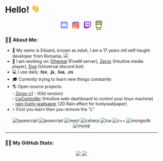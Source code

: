 # Hello! <img src="https://github.com/ABSphreak/ABSphreak/blob/master/gifs/Hi.gif?raw=true" width="29px">
<p align="center">
<a href="https://discord.gg/WyG37gWjcU" target="blank"><img align="center" src="discord.svg" alt="discord" height="30" width="30" /></a>&nbsp;
<a href="https://instagram.com/eduh__" target="blank"><img align="center" src="instagram.svg" alt="instagram" height="30" width="30" /></a>&nbsp;
<a href="https://www.twitch.tv/eduhdev12" target="blank"><img align="center" src="twitch.svg" alt="twtich" height="30" width="30" /></a>&nbsp;
<a href="https://www.buymeacoffee.com/eduh"><img align="center" alt="Buy me a Coffee" width="30px" src="buymeacoffee.svg" /></a>
</p>

### 👨‍💻 About Me:
- 🏦 My name is Eduard, known as eduh, I am a 17 years old self-taught developer from Romania. 
      <img src="https://media.giphy.com/media/WUlplcMpOCEmTGBtBW/giphy.gif" width="30">
- 💼 I am working on: [Ethereal](https://ethereal.ro) (FiveM server), [Zerox](http://zerox.pro) (Intuitive media player), [Dog](https://top.gg/bot/765229559305732096) (Universal discord bot) 
- 💻 I use daily **.tsx**, **.js**, **.lua**, **.cs**
- 🎓 Currently trying to learn new things constantly
- 🌎 Open source projects: <br/>
      - [Zerox-v1](https://github.com/eduhdev12/Zerox-Media-Player) - (Old version) <br/>
      - [LixController](https://github.com/eduhdev12/LixController) (Intuitive web-dashboard to control your linux machine) <br/>
      - [rain-lively-wallpaper](https://github.com/eduhdev12/rain-lively-wallpaper) (2D Rain effect for livelywallpaper)
- ⚡ First you learn then you remove the "L"

<p align="center">
      <img src="https://www.vectorlogo.zone/logos/typescriptlang/typescriptlang-icon.svg" alt="typescript" width="30" height="30"/> 
      <img src="https://upload.vectorlogo.zone/logos/javascript/images/239ec8a4-163e-4792-83b6-3f6d96911757.svg" alt="javascript" width="30" height="30"/> 
      <img src="https://www.vectorlogo.zone/logos/reactjs/reactjs-icon.svg" alt="react" width="30" height="30"/> 
      <img src="https://cdn.icon-icons.com/icons2/2415/PNG/512/csharp_original_logo_icon_146578.png" alt="csharp" width="30" height="30"/>
      <img src="https://www.vectorlogo.zone/logos/lua/lua-icon.svg" alt="lua" width="30" height="30"/> 
      <img src="https://img.icons8.com/color/452/c-plus-plus-logo.png" alt="c++" width="30" height="30"/> 
      <img src="https://www.vectorlogo.zone/logos/mongodb/mongodb-icon.svg" alt="mongodb" width="30" height="30"/> 
      <img src="https://www.vectorlogo.zone/logos/mysql/mysql-ar21.svg" alt="mysql" width="50" height="30"/> 
</p>

---
### 🐱‍👤 My GitHub Stats:
<p align="center">
      <img height="150px" src="https://github-readme-stats.vercel.app/api?username=eduhdev12&show_icons=true&count_private=true&theme=merko" />&nbsp;<img height="150px" src="https://github-readme-stats.vercel.app/api/top-langs/?username=eduhdev12&layout=compact&count_private=true&theme=merko" />
</p>
